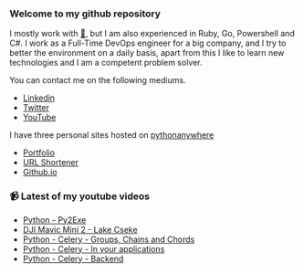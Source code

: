 ### Welcome to my github repository

I mostly work with [:snake:](https://www.python.org/), but I am also experienced in Ruby, Go, Powershell and C#. I work as a Full-Time DevOps engineer for a big company, and I try to better the environment on a daily basis, apart from this I like to learn new technologies and I am a competent problem solver.

You can contact me on the following mediums.
- [Linkedin](https://www.linkedin.com/in/r3ap3rpy)
- [Twitter](https://twitter.com/r3ap3rpy)
- [YouTube](https://www.youtube.com/channel/UC1qkMXH8d2I9DDAtBSeEHqg)

I have three personal sites hosted on [pythonanywhere](https://www.pythonanywhere.com/)
- [Portfolio](http://r3ap3rpy.pythonanywhere.com/)
- [URL Shortener](http://shortenpy.pythonanywhere.com/)
- [Github.io](https://r3ap3rpy.github.io/)

### :video_camera: Latest of my youtube videos
<!-- YOUTUBE:START -->
- [Python - Py2Exe](https://www.youtube.com/watch?v=rFKBnh1W-v0)
- [DJI Mavic Mini 2 - Lake Cseke](https://www.youtube.com/watch?v=N8yO8Vo3CFg)
- [Python - Celery - Groups, Chains and Chords](https://www.youtube.com/watch?v=FAkxzuQLMB0)
- [Python - Celery - In your applications](https://www.youtube.com/watch?v=AHW0Josiu14)
- [Python - Celery - Backend](https://www.youtube.com/watch?v=Eb3y6Neb9zI)
<!-- YOUTUBE:END -->

